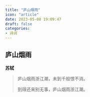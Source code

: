```yaml
---
title: "庐山烟雨"
icon: "article"
date: 2023-05-08 19:09:47
draft: false
categories:
- 诗词
---
```


## 庐山烟雨
**苏轼**

> 庐山烟雨浙江潮，未到千般恨不消。
>
> 到得还来别无事，庐山烟雨浙江潮。
